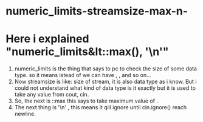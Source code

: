 # numeric_limits-streamsize-max-n-
# Here i explained "numeric_limits&lt<streamsize>::max(), '\n'"
1. numeric_limits is the thing that says to pc to check the size of some data type. so it means istead of <streamsize> we can have <int> , <double>, <string> and so on...
2. Now streamsize is like: size of stream, it is also data type as i know. But i could not understand what kind of data type is it exactly but it is used to take any value from cout, cin.
3. So, the next is ::max this says to take maximum value of <streamsize>.
4. The next thing is '\n' , this means it qill ignore until cin.ignore() reach newline. 
